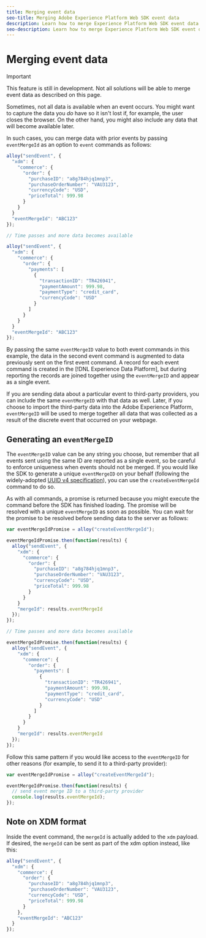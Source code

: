 ```yaml
---
title: Merging event data
seo-title: Merging Adobe Experience Platform Web SDK event data
description: Learn how to merge Experience Platform Web SDK event data
seo-description: Learn how to merge Experience Platform Web SDK event data
---
```


# Merging event data

>[!IMPORTANT]
>
>This feature is still in development. Not all solutions will be able to merge event data as described on this page. 

Sometimes, not all data is available when an event occurs. You might want to capture the data you _do_ have so it isn't lost if, for example, the user closes the browser. On the other hand, you might also include any data that will become available later.

In such cases, you can merge data with prior events by passing `eventMergeId` as an option to `event` commands as follows:

```javascript
alloy("sendEvent", {
  "xdm": {
    "commerce": {
      "order": {
        "purchaseID": "a8g784hjq1mnp3",
        "purchaseOrderNumber": "VAU3123",
        "currencyCode": "USD",
        "priceTotal": 999.98
      }
    }
  }
  "eventMergeId": "ABC123"
});

// Time passes and more data becomes available

alloy("sendEvent", {
  "xdm": {
    "commerce": {
      "order": {
        "payments": [
          {
            "transactionID": "TR426941",
            "paymentAmount": 999.98,
            "paymentType": "credit_card",
            "currencyCode": "USD"
          }
        ]
      }
    }
  }
  "eventMergeId": "ABC123"
});
```

By passing the same `eventMergeID` value to both event commands in this example, the data in the second event command is augmented to data previously sent on the first event command. A record for each event command is created in the [!DNL Experience Data Platform], but during reporting the records are joined together using the `eventMergeID` and appear as a single event.

If you are sending data about a particular event to third-party providers, you can include the same `eventMergeID` with that data as well. Later, if you choose to import the third-party data into the Adobe Experience Platform, `eventMergeID` will be used to merge together all data that was collected as a result of the discrete event that occurred on your webpage.

## Generating an `eventMergeID`

The `eventMergeID` value can be any string you choose, but remember that all events sent using the same ID are reported as a single event, so be careful to enforce uniqueness when events should not be merged. If you would like the SDK to generate a unique `eventMergeID` on your behalf (following the widely-adopted [UUID v4 specification](https://www.ietf.org/rfc/rfc4122.txt)), you can use the `createEventMergeId` command to do so.

As with all commands, a promise is returned because you might execute the command before the SDK has finished loading. The promise will be resolved with a unique `eventMergeID` as soon as possible. You can wait for the promise to be resolved before sending data to the server as follows:

```javascript
var eventMergeIdPromise = alloy("createEventMergeId");

eventMergeIdPromise.then(function(results) {
  alloy("sendEvent", {
    "xdm": {
      "commerce": {
        "order": {
          "purchaseID": "a8g784hjq1mnp3",
          "purchaseOrderNumber": "VAU3123",
          "currencyCode": "USD",
          "priceTotal": 999.98
        }
      }
    }
    "mergeId": results.eventMergeId
  });
});

// Time passes and more data becomes available

eventMergeIdPromise.then(function(results) {
  alloy("sendEvent", {
    "xdm": {
      "commerce": {
        "order": {
          "payments": [
            {
              "transactionID": "TR426941",
              "paymentAmount": 999.98,
              "paymentType": "credit_card",
              "currencyCode": "USD"
            }
          ]
        }
      }
    }
    "mergeId": results.eventMergeId
  });
});
```

Follow this same pattern if you would like access to the `eventMergeID` for other reasons (for example, to send it to a third-party provider):

```javascript
var eventMergeIdPromise = alloy("createEventMergeId");

eventMergeIdPromise.then(function(results) {
  // send event merge ID to a third-party provider
  console.log(results.eventMergeId);
});
```

## Note on XDM format

Inside the event command, the `mergeId` is actually added to the `xdm` payload.  If desired, the `mergeId` can be sent as part of the xdm option instead, like this:

```javascript
alloy("sendEvent", {
  "xdm": {
    "commerce": {
      "order": {
        "purchaseID": "a8g784hjq1mnp3",
        "purchaseOrderNumber": "VAU3123",
        "currencyCode": "USD",
        "priceTotal": 999.98
      }
    },
    "eventMergeId": "ABC123"
  }
});
```
